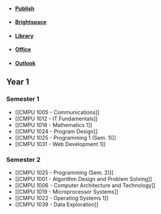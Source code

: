 - #### [Publish](https://timetables.tudublin.ie/)
- #### [Brightspace](https://brightspace.tudublin.ie/d2l/home)
- #### [Library](https://library.tudublin.ie/)
- #### [Office](https://www.office.com/)
- #### [Outlook](https://outlook.office.com/)
## Year 1
### Semester 1
- [[CMPU 1005  - Communications]]
- [[CMPU 1012 - IT Fundamentals]]
- [[CMPU 1018 - Mathematics 1]]
- [[CMPU 1024 - Program Design]]
- [[CMPU 1025 - Programming 1 (Sem. 1)]]
- [[CMPU 1031 - Web Development 1]]

### Semester 2
- [[CMPU 1025 - Programming (Sem. 2)]]
- [[CMPU 1001 - Algorithm Design and Problem Solving]]
- [[CMPU 1006 - Computer Architecture and Technology]]
- [[CMPU 1019 - Microprocessor Systems]]
- [[CMPU 1022 - Operating Systems 1]]
- [[CMPU 1039 - Data Exploration]]